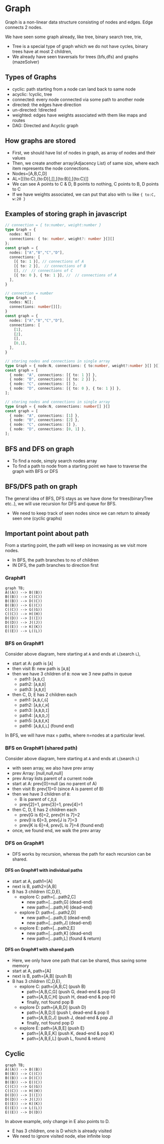 # Graph
Graph is a non-linear data structure consisting of nodes and edges. Edge connects 2 nodes.

We have seen some graph already, like tree, binary search tree, trie,
- Tree is a special type of graph which we do not have cycles, binary trees have at most 2 children, 
- We already have seen traversals for trees (bfs,dfs) and graphs (mazeSolver)


## Types of Graphs
- cyclic: path starting from a node can land back to same node 
- acyclic: !cyclic, tree
- connected: every node connected via some path to another node
- directed: the edges have direction
- un-directed: !directed
- weighted: edges have weights associated with them like maps and routes
- DAG: Directed and Acyclic graph


## How graphs are stored
- First, we should have list of nodes in graph, as array of nodes and their values
- Then, we create another array(Adjacency List) of same size, where each item represents the node connections.
- Nodes=[A,B,C,D]
- AL=[[{to:C},{to:D}],[],[{to:B}],[{to:C}]]
- We can see A points to C & D, B points to nothing, C points to B, D points to C
- If we have weights associated, we can put that also with `to` like `{ to:C, w:20 }`

## Examples of storing graph in javascript
```ts
// connection = { to:number, weight:number }
type Graph = {
  nodes: N[]
  connections: { to: number, weight?: number }[][]
};
const graph = {
  nodes: ["A","B","C","D"],
  connections: [
    [{ to: 1 }], // connections of A
    [{ to: 2 }],  // connections of B
    [], //  // connections of C
    [{ to: 0 }, { to: 1 }], //  // connections of A
  ],
}
```
```ts
// connection = number
type Graph = {
  nodes: N[];
  connections: number[][];
}
const graph = {
  nodes: ["A","B","C","D"],
  connections: [
    [1],
    [2],
    [],
    [0,1],
  ],
}
```
```ts
// storing nodes and connections in single array
type Graph = { node:N, connections: { to:number, weight?:number }[] }[]
const graph = [
  { node: "A", connections: [{ to: 1 }] },
  { node: "B", connections: [{ to: 2 }] },
  { node: "C", connections: [] },
  { node: "D", connections: [{ to: 0 }, { to: 1 }] },
];
```
```ts
// storing nodes and connections in single array
type Graph = { node:N, connections: number[] }[]
const graph = [
  { node: "A", connections: [1] },
  { node: "B", connections: [2] },
  { node: "C", connections: [] },
  { node: "D", connections: [0, 1] },
];
```

## BFS and DFS on graph
- To find a node, simply search nodes array
- To find a path to node from a starting point we have to traverse the graph with BFS or DFS

## BFS/DFS path on graph
The general idea of BFS, DFS stays as we have done for trees(binaryTree etc..), we will use recursion for DFS and queue for BFS.
- We need to keep track of seen nodes since we can return to already seen one (cyclic graphs)


## Important point about path
From a starting point, the path will keep on increasing as we visit more nodes.
- In BFS, the path branches to no of children
- IN DFS, the path branches to direction first

### Graph#1
```mermaid
graph TB;
A((A)) --> B((B))
B((B)) --> C((C))
B((B)) --> D((C))
B((B)) --> E((C))
C((C)) --> G((G))
C((C)) --> H((H))
D((D)) --> I((I))
D((D)) --> J((J))
E((E)) --> K((K))
E((E)) --> L((L))
```

### BFS on Graph#1
Consider above diagram, here starting at `A` and ends at `L`(search `L`), 
- start at A: path is [`A`]
- then visit B: new path is [`A`,`B`]
- then we have 3 children of `B`: now we 3 new paths in queue
  - path1: [`A`,`B`,`C`]
  - path2: [`A`,`B`,`D`]
  - path3: [`A`,`B`,`E`]
- then C, D, E has 2 children each
  - path1: [`A`,`B`,`C`,`G`]
  - path2: [`A`,`B`,`C`,`H`]
  - path3: [`A`,`B`,`D`,`I`]
  - path4: [`A`,`B`,`D`,`J`]
  - path5: [`A`,`B`,`E`,`K`]
  - path6: [`A`,`B`,`E`,`L`] (found end)

In BFS, we will have  max `n` paths, where n=nodes at a particular level.

### BFS on Graph#1 (shared path)
Consider above diagram, here starting at `A` and ends at `L`(search `L`)
- with seen array, we also have prev array 
- prev Array: [null,null,null]
- prev Array lists parent of a current node
- start at A: prev[0]=null (as no parent of A)
- then visit B: prev[1]=0 (since A is parent of B)
- then we have 3 children of `B`:
  - B is parent of `C`,`D`,`E`
  - prev[2]=1, prev[3]=1, prev[4]=1
- then C, D, E has 2 children each
  - prev[G is 6]=2, prev[H is 7]=2
  - prev[I is 6]=3, prev[J is 7]=3
  - prev[K is 6]=4, prev[L is 7]=4 (found end)
- once, we found end, we walk the prev array

### DFS on Graph#1
- DFS works by recursion, whereas the path for each recursion can be shared.

#### DFS on Graph#1 with individual paths
- start at A, path1=[A]
- next is B, path2=[A,B]
- B has 3 children (C,D,E), 
  - explore C: path=[...path2,C]
    - new path=[...path,G] (dead-end)
    - new path=[...path,H] (dead-end)
  - explore D: path=[...path2,D]
    - new path=[...path,I] (dead-end)
    - new path=[...path,J] (dead-end)
  - explore E: path=[...path2,E]
    - new path=[...path,K] (dead-end)
    - new path=[...path,L] (found & return)

#### DFS on Graph#1 with shared path
- Here, we only have one path that can be shared, thus saving some memory
- start at A, path=[A]
- next is B, path=[A,B] (push B)
- B has 3 children (C,D,E), 
  - explore C: path=[A,B,C] (push B)
    - path=[A,B,C,G] (push G, dead-end & pop G)
    - path=[A,B,C,H] (push H, dead-end & pop H)
    - finally, not found pop B
  - explore D: path=[A,B,D] (push D)
    - path=[A,B,D,I] (push I, dead-end & pop I)
    - path=[A,B,D,J] (push J, dead-end & pop J)
    - finally, not found pop D
  - explore E: path=[A,B,E] (push E)
    - path=[A,B,E,K] (push K, dead-end & pop K)
    - path=[A,B,E,L] (push L, found & return)

## Cyclic
```mermaid
graph TB;
A((A)) --> B((B))
B((B)) --> C((C))
B((B)) --> D((C))
B((B)) --> E((C))
C((C)) --> G((G))
C((C)) --> H((H))
D((D)) --> I((I))
D((D)) --> J((J))
E((E)) --> K((K))
E((E)) --> L((L))
E((E)) --> D((D))
```
In above example, only change in E also points to D.
- E has 3 children, one is D which is already visited
- We need to ignore visited node, else infinite loop